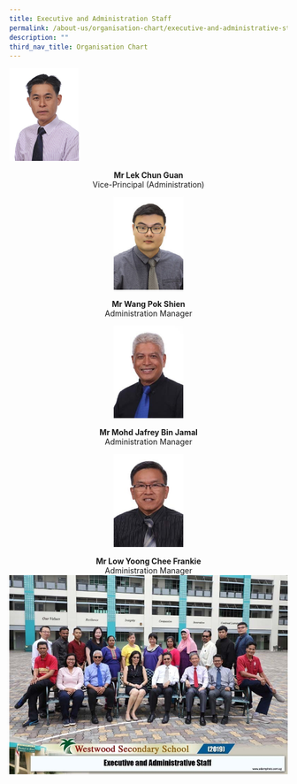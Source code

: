 ```yaml
---
title: Executive and Administration Staff
permalink: /about-us/organisation-chart/executive-and-administrative-staff
description: ""
third_nav_title: Organisation Chart
---
```

<img src="/images/mr%20lek%20chun%20guan.jpeg" 
     style="width:25%">
<center> <b>Mr Lek Chun Guan  <br> </b>
	Vice-Principal (Administration) <center>
		
<img src="/images/mr%20wang%20pok%20shien.jpeg" 
     style="width:25%">
<center> <b>Mr Wang Pok Shien  <br> </b>
Administration Manager<center>
	


	
<img src="/images/mr%20mohd%20jafrey%20bin%20jamal.jpeg" 
     style="width:25%" >
<center> <b>Mr Mohd Jafrey Bin Jamal  <br> </b>
Administration Manager<center>

<img src="/images/mr%20low%20yoong%20chee.jpeg" 
     style="width:25%" >
<center> <b>Mr Low Yoong Chee Frankie <br> </b>
Administration Manager<center>
	
<img src= "/images/executive%20and%20administrative%20staff%202.jpeg">